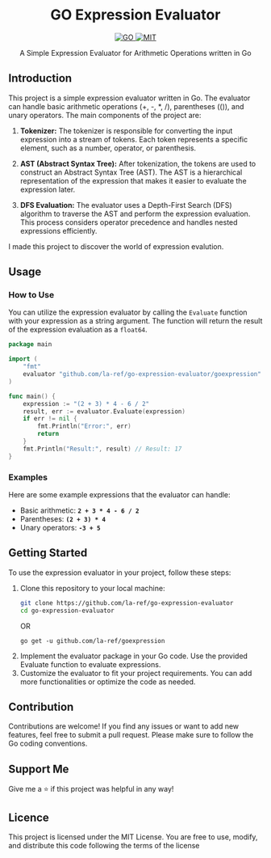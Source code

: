 <h1 align="center"><b>GO Expression Evaluator</b></h1>
<div align="center">
  <a href="https://golang.org/dl" target="_blank">
    <img alt="GO" src="https://img.shields.io/badge/go-%2300ADD8.svg?style=for-the-badge&logo=go&logoColor=white" />
  </a>
  <a href="./LICENSE" target="./LICENSE">
    <img alt="MIT" src="https://camo.githubusercontent.com/3dbcfa4997505c80ef928681b291d33ecfac2dabf563eb742bb3e269a5af909c/68747470733a2f2f696d672e736869656c64732e696f2f6769746875622f6c6963656e73652f496c65726961796f2f6d61726b646f776e2d6261646765733f7374796c653d666f722d7468652d6261646765" />
  </a>
    <p></p>A Simple Expression Evaluator for Arithmetic Operations written in Go</p>
</div>

## **Introduction**

This project is a simple expression evaluator written in Go. The evaluator can handle basic arithmetic operations (+, -, *, /), parentheses (()), and unary operators. The main components of the project are:

1. **Tokenizer:** The tokenizer is responsible for converting the input expression into a stream of tokens. Each token represents a specific element, such as a number, operator, or parenthesis.

2. **AST (Abstract Syntax Tree):** After tokenization, the tokens are used to construct an Abstract Syntax Tree (AST). The AST is a hierarchical representation of the expression that makes it easier to evaluate the expression later.

3. **DFS Evaluation:** The evaluator uses a Depth-First Search (DFS) algorithm to traverse the AST and perform the expression evaluation. This process considers operator precedence and handles nested expressions efficiently.

I made this project to discover the world of expression evalution.

## **Usage**

### How to Use

You can utilize the expression evaluator by calling the `Evaluate` function with your expression as a string argument. The function will return the result of the expression evaluation as a `float64`.

```go
package main

import (
	"fmt"
	evaluator "github.com/la-ref/go-expression-evaluator/goexpression"
)

func main() {
	expression := "(2 + 3) * 4 - 6 / 2"
	result, err := evaluator.Evaluate(expression)
	if err != nil {
		fmt.Println("Error:", err)
		return
	}
	fmt.Println("Result:", result) // Result: 17
}
```

### Examples
Here are some example expressions that the evaluator can handle:

- Basic arithmetic: **`2 + 3 * 4 - 6 / 2`**
- Parentheses: **`(2 + 3) * 4`**
- Unary operators: **`-3 + 5`**

## **Getting Started**
To use the expression evaluator in your project, follow these steps:

1. Clone this repository to your local machine:
    ```bash
    git clone https://github.com/la-ref/go-expression-evaluator
    cd go-expression-evaluator
    ```
    OR
    ```
    go get -u github.com/la-ref/goexpression
    ```
2. Implement the evaluator package in your Go code. Use the provided Evaluate function to evaluate expressions.
3. Customize the evaluator to fit your project requirements. You can add more functionalities or optimize the code as needed.

## **Contribution**
Contributions are welcome! If you find any issues or want to add new features, feel free to submit a pull request. Please make sure to follow the Go coding conventions.

## **Support Me**
Give me a ⭐ if this project was helpful in any way!

## **Licence**
This project is licensed under the MIT License. You are free to use, modify, and distribute this code following the terms of the license

